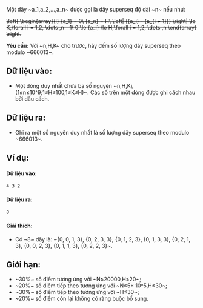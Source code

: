 <!--**<center>NGUỒN: ĐỀ THI THỬ VOI 2015 3HB (Hải phòng - Hải Dương - Hưng Yên - Bắc Giang)</center>**-->

Một dãy ~a_1,a_2,…,a_n~ được gọi là dãy superseq độ dài ~n~ nếu như:

~~\left\{ \begin{array}{l}
{a_1} = 0\\
{a_n} = H\\
\left| {{a_i} - {a_{i + 1}}} \right| \le K,\forall i = 1,2, \dots ,n - 1\\
0 \le {a_i} \le H,\forall i = 1,2, \dots ,n
\end{array} \right.~~

**Yêu cầu:** Với ~n,H,K~ cho trước, hãy đếm số lượng dãy superseq theo modulo ~666013~.

## Dữ liệu vào:
- Một dòng duy nhất chứa ba số nguyên ~n,H,K\ (1≤n≤10^9;1≤H≤100,1≤K≤H)~.
Các số trên một dòng được ghi cách nhau bởi dấu cách.

## Dữ liệu ra:
- Ghi ra một số nguyên duy nhất là số lượng dãy superseq theo modulo ~666013~.

## Ví dụ:
#### Dữ liệu vào:
```
4 3 2
```

#### Dữ liệu ra:
```
8
```

#### Giải thích:
- Có ~8~ dãy là: ~\{0, 0, 1, 3\}, \{0, 2, 3, 3\}, \{0, 1, 2, 3\}, \{0, 1, 3, 3\}, \{0, 2, 1, 3\}, \{0, 0, 2, 3\}, \{0, 1, 1, 3\}, \{0, 2, 2, 3\}~.

## Giới hạn:
- ~30\%~ số điểm tương ứng với ~N≤20000,H≤20~;
- ~20\%~ số điểm tiếp theo tương ứng với ~N≤5× 10^5,H≤30~;
- ~30\%~ số điểm tiếp theo tương ứng với ~H≤30~;
- ~20\%~ số điểm còn lại không có ràng buộc bổ sung.